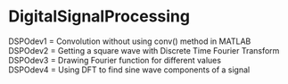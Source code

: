 # DigitalSignalProcessing
DSPOdev1 = Convolution without using conv() method in MATLAB\
DSPOdev2 = Getting a square wave with Discrete Time Fourier Transform\
DSPOdev3 = Drawing Fourier function for different values\
DSPOdev4 = Using DFT to find sine wave components of a signal
